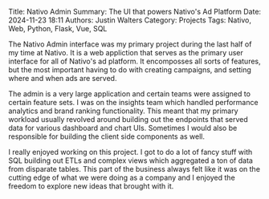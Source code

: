 Title: Nativo Admin
Summary: The UI that powers Nativo's Ad Platform
Date: 2024-11-23 18:11
Authors: Justin Walters
Category: Projects
Tags: Nativo, Web, Python, Flask, Vue, SQL

The Nativo Admin interface was my primary project during the last half of my time at Nativo. It is a web appliction that serves as the primary user interface for all of Nativo's ad platform. It encomposses all sorts of features, but the most important having to do with creating campaigns, and setting where and when ads are served.

The admin is a very large application and certain teams were assigned to certain feature sets. I was on the insights team which handled performance analytics and brand ranking functionality. This meant that my primary workload usually revolved around building out the endpoints that served data for various dashboard and chart UIs. Sometimes I would also be responsible for building the client side components as well.

I really enjoyed working on this project. I got to do a lot of fancy stuff with SQL building out ETLs and complex views which aggregated a ton of data from disparate tables. This part of the business always felt like it was on the cutting edge of what we were doing as a company and I enjoyed the freedom to explore new ideas that brought with it.
